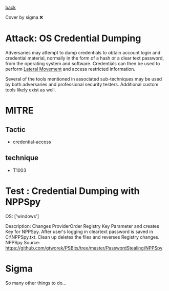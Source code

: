 [back](../index.md)

Cover by sigma :x: 

# Attack: OS Credential Dumping

 Adversaries may attempt to dump credentials to obtain account login and credential material, normally in the form of a hash or a clear text password, from the operating system and software. Credentials can then be used to perform [Lateral Movement](https://attack.mitre.org/tactics/TA0008) and access restricted information.

Several of the tools mentioned in associated sub-techniques may be used by both adversaries and professional security testers. Additional custom tools likely exist as well.


# MITRE
## Tactic
  - credential-access

## technique
  - T1003

# Test : Credential Dumping with NPPSpy

OS: ['windows']

Description: Changes ProviderOrder Registry Key Parameter and creates Key for NPPSpy.
After user's logging in cleartext password is saved in C:\NPPSpy.txt.
Clean up deletes the files and reverses Registry changes.
NPPSpy Source: https://github.com/gtworek/PSBits/tree/master/PasswordStealing/NPPSpy

# Sigma

 So many other things to do...